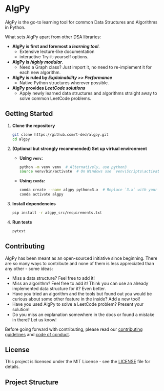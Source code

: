 # AlgPy
AlgPy is the go-to learning tool for common Data Structures and Algorithms in Python.

What sets AlgPy apart from other DSA libraries:
* **AlgPy is first and foremost a *learning tool***.
  * Extensive lecture-like documentation
  * interactive Try-it-yourself options.
* **AlgPy is *highly modular***.
  * Need a Graph class? Just import it, no need to re-implement it for each new algorithm.
* **AlgPy is ruled by *Explainability >> Performance***
  * Native Python structures wherever possible.
* **AlgPy provides *LeetCode solutions***
  * Apply newly learned data structures and algorithms straight away to solve common LeetCode problems.

## Getting Started

1. **Clone the repository**
   ```sh
   git clone https://github.com/t-ded/algpy.git
   cd algpy
   ```

2. **(Optional but strongly recommended) Set up virtual environment**
   - **Using `venv`:**
     ```sh
     python -m venv venv  # Alternatively, use python3
     source venv/bin/activate  # On Windows use `venv\Scripts\activate`
     ```
   - **Using `conda`:**
     ```sh
     conda create --name algpy python=3.x  # Replace `3.x` with your desired Python version, preferably 3.12
     conda activate algpy
     ```

3. **Install dependencies**
   ```sh
   pip install -r algpy_src/requirements.txt
   ```

4. **Run tests**
   ```sh
   pytest
   ```

## Contributing
AlgPy has been meant as an open-sourced initiative since beginning. There are so many ways to contribute and none of them is less appreciated than any other - some ideas:

* Miss a data structure? Feel free to add it!
* Miss an algorithm? Feel free to add it! Think you can use an already implemented data structure for it? Even better.
* Have you tried an algorithm and the tools but found out you would be curious about some other feature in the inside? Add a new tool!
* Have you used AlgPy to solve a LeetCode problem? Present your solution!
* Do you miss an explanation somewhere in the docs or found a mistake in there? Let us know!

Before going forward with contributing, please read our [contributing guidelines](CONTRIBUTING.md) and [code of conduct](CODE_OF_CONDUCT.md).

## License
This project is licensed under the MIT License - see the [LICENSE](LICENSE) file for details.

## Project Structure
